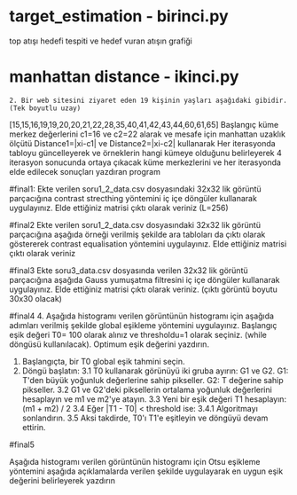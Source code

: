 # target_estimation - birinci.py
top atışı hedefi tespiti ve hedef vuran atışın grafiği


# manhattan distance - ikinci.py
    2. Bir web sitesini ziyaret eden 19 kişinin yaşları aşağıdaki gibidir. (Tek boyutlu uzay)
[15,15,16,19,19,20,20,21,22,28,35,40,41,42,43,44,60,61,65]
Başlangıç küme merkez değerlerini  c1=16 ve c2=22  alarak  ve mesafe için manhattan uzaklık ölçütü Distance1=|xi-c1| ve Distance2=|xi-c2| kullanarak 
Her  iterasyonda tabloyu güncelleyerek ve örneklerin hangi kümeye olduğunu belirleyerek 4 iterasyon sonucunda ortaya çıkacak küme merkezlerini ve her iterasyonda elde edilecek sonuçları yazdıran program

#final1:
Ekte verilen soru1_2_data.csv dosyasındaki 32x32 lik görüntü parçacığına contrast strecthing yöntemini iç içe döngüler kullanarak  uygulayınız. Elde ettiğiniz matrisi çıktı olarak veriniz (L=256) 

#final2
Ekte verilen soru1_2_data.csv dosyasındaki 32x32 lik görüntü parçacığına aşağıda örneği verilmiş şekilde ara tabloları da çıktı olarak göstererek contrast equalisation yöntemini uygulayınız. Elde ettiğiniz matrisi çıktı olarak veriniz

#final3
Ekte soru3_data.csv dosyasında verilen 32x32 lik görüntü parçacığına aşağıda Gauss yumuşatma filtresini iç içe döngüler kullanarak  uygulayınız. Elde ettiğiniz matrisi çıktı olarak veriniz. (çıktı görüntü boyutu 30x30 olacak)

#final4
    4. Aşağıda histogramı verilen görüntünün histogramı için aşağıda adımları verilmiş şekilde global eşikleme yöntemini uygulayınız. Başlangıç eşik değeri  T0= 100 olarak alınız ve thresholdu=1 olarak seçiniz. (while döngüsü kullanılacak). Optimum eşik değerini yazdırın. 

1. Başlangıçta, bir T0 global eşik tahmini seçin.
2. Döngü başlatın:
    3.1 T0 kullanarak görünüyü iki gruba ayırın: G1 ve G2.
        G1: T'den büyük yoğunluk değerlerine sahip pikseller.
        G2: T değerine sahip pikseller.
    3.2 G1 ve G2'deki piksellerin ortalama yoğunluk değerlerini hesaplayın ve m1 ve m2'ye atayın.
    3.3 Yeni bir eşik değeri T1 hesaplayın: (m1 + m2) / 2
    3.4 Eğer |T1 - T0| < threshold ise:
        3.4.1 Algoritmayı sonlandırın.
    3.5 Aksi takdirde, T0'ı T1'e eşitleyin ve döngüyü devam ettirin.


#final5

Aşağıda histogramı verilen görüntünün histogramı için Otsu eşikleme yöntemini aşağıda açıklamalarda verilen şekilde uygulayarak en uygun eşik değerini belirleyerek yazdırın
